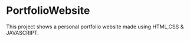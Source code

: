 # PortfolioWebsite
This project shows a personal portfolio website made using HTML,CSS &amp; JAVASCRIPT. 
